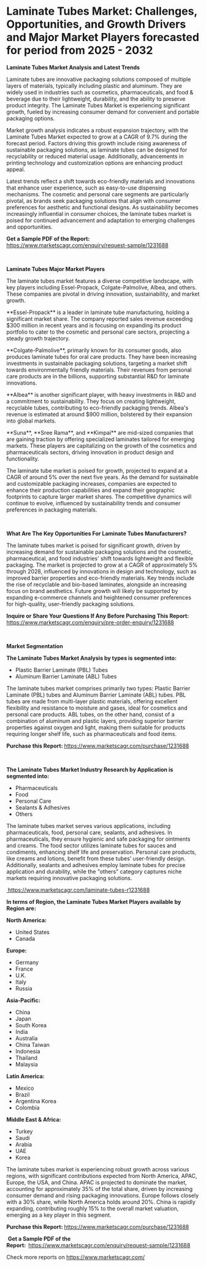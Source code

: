 <p><h1>Laminate Tubes Market: Challenges, Opportunities, and Growth Drivers and Major Market Players forecasted for period from 2025 - 2032</h1></p><p><strong>Laminate Tubes Market Analysis and Latest Trends</strong></p>
<p><p>Laminate tubes are innovative packaging solutions composed of multiple layers of materials, typically including plastic and aluminum. They are widely used in industries such as cosmetics, pharmaceuticals, and food & beverage due to their lightweight, durability, and the ability to preserve product integrity. The Laminate Tubes Market is experiencing significant growth, fueled by increasing consumer demand for convenient and portable packaging options.</p><p>Market growth analysis indicates a robust expansion trajectory, with the Laminate Tubes Market expected to grow at a CAGR of 9.7% during the forecast period. Factors driving this growth include rising awareness of sustainable packaging solutions, as laminate tubes can be designed for recyclability or reduced material usage. Additionally, advancements in printing technology and customization options are enhancing product appeal.</p><p>Latest trends reflect a shift towards eco-friendly materials and innovations that enhance user experience, such as easy-to-use dispensing mechanisms. The cosmetic and personal care segments are particularly pivotal, as brands seek packaging solutions that align with consumer preferences for aesthetic and functional designs. As sustainability becomes increasingly influential in consumer choices, the laminate tubes market is poised for continued advancement and adaptation to emerging challenges and opportunities.</p></p>
<p><strong>Get a Sample PDF of the Report:&nbsp;</strong> <a href="https://www.marketscagr.com/enquiry/request-sample/1231688?utm_campaign=3039&utm_medium=2&utm_source=Github&utm_content=ia&utm_term=02042025&utm_id=laminate-tubes">https://www.marketscagr.com/enquiry/request-sample/1231688</a></p>
<p>&nbsp;</p>
<p><strong>Laminate Tubes Major Market Players</strong></p>
<p><p>The laminate tubes market features a diverse competitive landscape, with key players including Essel-Propack, Colgate-Palmolive, Albea, and others. These companies are pivotal in driving innovation, sustainability, and market growth.</p><p>**Essel-Propack** is a leader in laminate tube manufacturing, holding a significant market share. The company reported sales revenue exceeding $300 million in recent years and is focusing on expanding its product portfolio to cater to the cosmetic and personal care sectors, projecting a steady growth trajectory.</p><p>**Colgate-Palmolive**, primarily known for its consumer goods, also produces laminate tubes for oral care products. They have been increasing investments in sustainable packaging solutions, targeting a market shift towards environmentally friendly materials. Their revenues from personal care products are in the billions, supporting substantial R&D for laminate innovations.</p><p>**Albea** is another significant player, with heavy investments in R&D and a commitment to sustainability. They focus on creating lightweight, recyclable tubes, contributing to eco-friendly packaging trends. Albea's revenue is estimated at around $900 million, bolstered by their expansion into global markets.</p><p>**Suna**, **Sree Rama**, and **Kimpai** are mid-sized companies that are gaining traction by offering specialized laminates tailored for emerging markets. These players are capitalizing on the growth of the cosmetics and pharmaceuticals sectors, driving innovation in product design and functionality.</p><p>The laminate tube market is poised for growth, projected to expand at a CAGR of around 5% over the next five years. As the demand for sustainable and customizable packaging increases, companies are expected to enhance their production capabilities and expand their geographic footprints to capture larger market shares. The competitive dynamics will continue to evolve, influenced by sustainability trends and consumer preferences in packaging materials.</p></p>
<p>&nbsp;</p>
<p><strong>What Are The Key Opportunities For Laminate Tubes Manufacturers?</strong></p>
<p><p>The laminate tubes market is poised for significant growth, driven by increasing demand for sustainable packaging solutions and the cosmetic, pharmaceutical, and food industries' shift towards lightweight and flexible packaging. The market is projected to grow at a CAGR of approximately 5% through 2028, influenced by innovations in design and technology, such as improved barrier properties and eco-friendly materials. Key trends include the rise of recyclable and bio-based laminates, alongside an increasing focus on brand aesthetics. Future growth will likely be supported by expanding e-commerce channels and heightened consumer preferences for high-quality, user-friendly packaging solutions.</p></p>
<p><strong>Inquire or Share Your Questions If Any Before Purchasing This Report:</strong> <a href="https://www.marketscagr.com/enquiry/pre-order-enquiry/1231688?utm_campaign=3039&utm_medium=2&utm_source=Github&utm_content=ia&utm_term=02042025&utm_id=laminate-tubes">https://www.marketscagr.com/enquiry/pre-order-enquiry/1231688</a></p>
<p>&nbsp;</p>
<p><strong>Market Segmentation</strong></p>
<p><strong>The Laminate Tubes Market Analysis by types is segmented into:</strong></p>
<p><ul><li>Plastic Barrier Laminate (PBL) Tubes</li><li>Aluminum Barrier Laminate (ABL) Tubes</li></ul></p>
<p><p>The laminate tubes market comprises primarily two types: Plastic Barrier Laminate (PBL) tubes and Aluminum Barrier Laminate (ABL) tubes. PBL tubes are made from multi-layer plastic materials, offering excellent flexibility and resistance to moisture and gases, ideal for cosmetics and personal care products. ABL tubes, on the other hand, consist of a combination of aluminum and plastic layers, providing superior barrier properties against oxygen and light, making them suitable for products requiring longer shelf life, such as pharmaceuticals and food items.</p></p>
<p><strong>Purchase this Report:&nbsp;</strong><a href="https://www.marketscagr.com/purchase/1231688?utm_campaign=3039&utm_medium=2&utm_source=Github&utm_content=ia&utm_term=02042025&utm_id=laminate-tubes">https://www.marketscagr.com/purchase/1231688</a></p>
<p>&nbsp;</p>
<p><strong>The Laminate Tubes Market Industry Research by Application is segmented into:</strong></p>
<p><ul><li>Pharmaceuticals</li><li>Food</li><li>Personal Care</li><li>Sealants & Adhesives</li><li>Others</li></ul></p>
<p><p>The laminate tubes market serves various applications, including pharmaceuticals, food, personal care, sealants, and adhesives. In pharmaceuticals, they ensure hygienic and safe packaging for ointments and creams. The food sector utilizes laminate tubes for sauces and condiments, enhancing shelf life and preservation. Personal care products, like creams and lotions, benefit from these tubes’ user-friendly design. Additionally, sealants and adhesives employ laminate tubes for precise application and durability, while the "others" category captures niche markets requiring innovative packaging solutions.</p></p>
<p><a href="https://www.marketscagr.com/laminate-tubes-r1231688?utm_campaign=3039&utm_medium=2&utm_source=Github&utm_content=ia&utm_term=02042025&utm_id=laminate-tubes">&nbsp;https://www.marketscagr.com/laminate-tubes-r1231688</a></p>
<p><strong>In terms of Region, the Laminate Tubes Market Players available by Region are:</strong></p>
<p>
    <p> <strong> North America: </strong>
        <ul>
            <li>United States</li>
            <li>Canada</li>
        </ul>
        </p> 
    <p> <strong> Europe: </strong>
        <ul>
            <li>Germany</li>
            <li>France</li>
            <li>U.K.</li>
            <li>Italy</li>
            <li>Russia</li>
        </ul>
        </p> 
    <p> <strong> Asia-Pacific: </strong>
        <ul>
            <li>China</li>
            <li>Japan</li>
            <li>South Korea</li>
            <li>India</li>
            <li>Australia</li>
            <li>China Taiwan</li>
            <li>Indonesia</li>
            <li>Thailand</li>
            <li>Malaysia</li>
        </ul>
        </p> 
    <p> <strong> Latin America: </strong>
        <ul>
            <li>Mexico</li>
            <li>Brazil</li>
            <li>Argentina Korea</li>
            <li>Colombia</li>
        </ul>
        </p> 
    <p> <strong> Middle East & Africa: </strong>
        <ul>
            <li>Turkey</li>
            <li>Saudi</li>
            <li>Arabia</li>
            <li>UAE</li>
            <li>Korea</li>
        </ul>
    </p>
    </p>
<p><p>The laminate tubes market is experiencing robust growth across various regions, with significant contributions expected from North America, APAC, Europe, the USA, and China. APAC is projected to dominate the market, accounting for approximately 35% of the total share, driven by increasing consumer demand and rising packaging innovations. Europe follows closely with a 30% share, while North America holds around 20%. China is rapidly expanding, contributing roughly 15% to the overall market valuation, emerging as a key player in this segment.</p></p>
<p><strong>Purchase this Report: </strong><a href="https://www.marketscagr.com/purchase/1231688?utm_campaign=3039&utm_medium=2&utm_source=Github&utm_content=ia&utm_term=02042025&utm_id=laminate-tubes">https://www.marketscagr.com/purchase/1231688</a></p>
<p>&nbsp;<strong>Get a Sample PDF of the Report:&nbsp;&nbsp;</strong><a href="https://www.marketscagr.com/enquiry/request-sample/1231688?utm_campaign=3039&utm_medium=2&utm_source=Github&utm_content=ia&utm_term=02042025&utm_id=laminate-tubes">https://www.marketscagr.com/enquiry/request-sample/1231688</a></p>
<p><strong></strong></p>
<p>Check more reports on <a href="https://www.marketscagr.com/?utm_campaign=3039&utm_medium=2&utm_source=Github&utm_content=ia&utm_term=02042025&utm_id=laminate-tubes">https://www.marketscagr.com/</a></p>